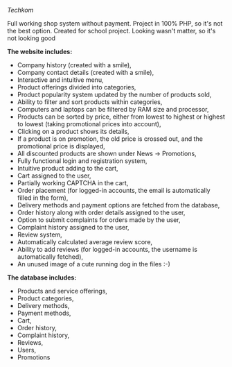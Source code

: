 *Techkom*

Full working shop system without payment. Project in 100% PHP, so it's not the best option. Created for school project. Looking wasn't matter, so it's not looking good

**The website includes:**

- Company history (created with a smile),
- Company contact details (created with a smile),
- Interactive and intuitive menu,
- Product offerings divided into categories,
- Product popularity system updated by the number of products sold,
- Ability to filter and sort products within categories,
- Computers and laptops can be filtered by RAM size and processor,
- Products can be sorted by price, either from lowest to highest or highest to lowest (taking promotional prices into account),
- Clicking on a product shows its details,
- If a product is on promotion, the old price is crossed out, and the promotional price is displayed,
- All discounted products are shown under News -> Promotions,
- Fully functional login and registration system,
- Intuitive product adding to the cart,
- Cart assigned to the user,
- Partially working CAPTCHA in the cart,
- Order placement (for logged-in accounts, the email is automatically filled in the form),
- Delivery methods and payment options are fetched from the database,
- Order history along with order details assigned to the user,
- Option to submit complaints for orders made by the user,
- Complaint history assigned to the user,
- Review system,
- Automatically calculated average review score,
- Ability to add reviews (for logged-in accounts, the username is automatically fetched),
- An unused image of a cute running dog in the files :-)

**The database includes:**

- Products and service offerings,
- Product categories,
- Delivery methods,
- Payment methods,
- Cart,
- Order history,
- Complaint history,
- Reviews,
- Users,
- Promotions





